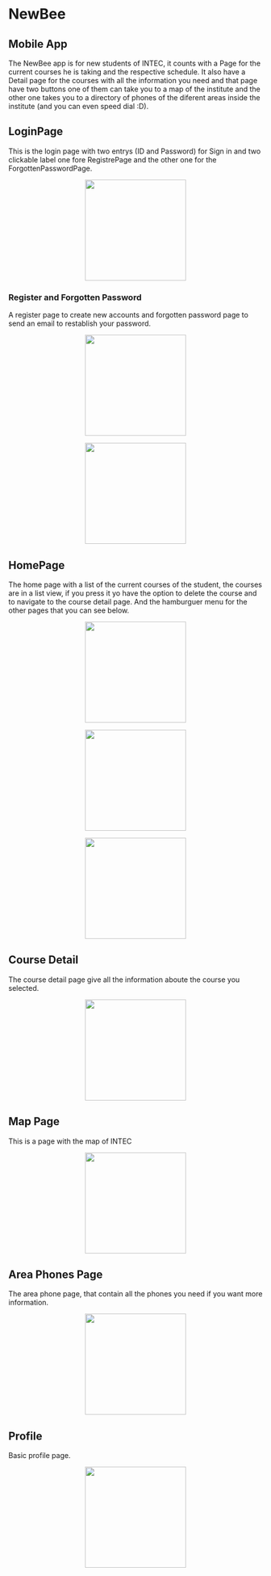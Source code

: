 # NewBee
## Mobile App

The NewBee app is for new students of INTEC, it counts with a Page for the current courses he is taking and the respective schedule. It also have a Detail page for the courses with all the information you need and that page have two buttons one of them can take you to a map of the institute and the other one takes you to a directory of phones of the diferent areas inside the institute (and you can even speed dial :D).

## LoginPage
This is the login page with two entrys (ID and Password) for Sign in and two clickable label one fore RegistrePage and the other one for the ForgottenPasswordPage.
<p align="center"><img  width="200" src="ProjectImages/Screenshot_20191011-190248.png"/></p>

### Register and Forgotten Password
A register page to create new accounts and forgotten password page to send an email to restablish your password.
<p align="center"><img  width="200" src="ProjectImages/Screenshot_20191011-190256.png"/></p>
<p align="center"><img  width="200" src="ProjectImages/Screenshot_20191011-190302.png"/></p>

## HomePage
The home page with a list of the current courses of the student, the courses are in a list view, if you press it yo have the option to delete the course and to navigate to the course detail page. And the hamburguer menu for the other pages that you can see below.
<p align="center"><img  width="200" src="ProjectImages/Screenshot_20191011-190321.png"/></p>
<p align="center"><img  width="200" src="ProjectImages/Screenshot_20191011-190328.png"/></p>
<p align="center"><img  width="200" src="ProjectImages/Screenshot_20191011-190339.png"/></p>

## Course Detail
The course detail page give all the information aboute the course you selected.
<p align="center"><img  width="200" src="ProjectImages/Screenshot_20191011-190346.png"/></p>

## Map Page
This is a page with the map of INTEC
<p align="center"><img  width="200" src="ProjectImages/Screenshot_20191011-190350.png"/></p>

## Area Phones Page
The area phone page, that contain all the phones you need if you want more information.
<p align="center"><img  width="200" src="ProjectImages/Screenshot_20191011-190531.png"/></p>

## Profile
Basic profile page.
<p align="center"><img  width="200" src="ProjectImages/Screenshot_20191011-190515.png"/></p>
